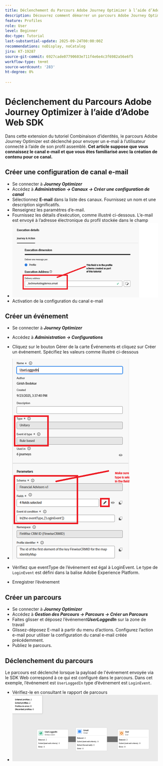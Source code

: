 ```yaml
---
title: Déclenchement du Parcours Adobe Journey Optimizer à l’aide d’Adobe Web SDK
description: Découvrez comment démarrer un parcours Adobe Journey Optimizer à partir d’événements de site tels que les connexions des utilisateurs et utilisatrices en utilisant l’AEP Web SDK configuré via les balises Adobe Experience Platform
feature: Profiles
role: User
level: Beginner
doc-type: Tutorial
last-substantial-update: 2025-09-24T00:00:00Z
recommendations: noDisplay, noCatalog
jira: KT-19287
source-git-commit: 6927cade07790603e711f4e6e4c3f6982a56e6f5
workflow-type: tm+mt
source-wordcount: '283'
ht-degree: 0%

---
```


# Déclenchement du Parcours Adobe Journey Optimizer à l’aide d’Adobe Web SDK

Dans cette extension du tutoriel Combinaison d’identités, le parcours Adobe Journey Optimizer est déclenché pour envoyer un e-mail à l’utilisateur connecté à l’aide de son profil assemblé. **Cet article suppose que vous connaissez le canal e-mail et que vous êtes familiarisé avec la création de contenu pour ce canal.**

## Créer une configuration de canal e-mail

* Se connecter à _&#x200B;**Journey Optimizer**&#x200B;_
* Accédez à _&#x200B;**Administration -> Canaux -> Créer une configuration de canal**&#x200B;_
* Sélectionnez **E-mail** dans la liste des canaux. Fournissez un nom et une description significatifs.
* Renseignez les paramètres d’e-mail.
* Fournissez les détails d’exécution, comme illustré ci-dessous. L’e-mail est envoyé à l’adresse électronique du profil stockée dans le champ
* ![canal e-mail](assets/email-channel-execution.png)
* Activation de la configuration du canal e-mail

## Créer un événement

* Se connecter à _&#x200B;**Journey Optimizer**&#x200B;_
* Accédez à _&#x200B;**Administration -> Configurations**&#x200B;_
* Cliquez sur le bouton Gérer de la carte Événements et cliquez sur Créer un événement. Spécifiez les valeurs comme illustré ci-dessous
* ![parcours-event](assets/journey-event1.png)

* Vérifiez que eventType de l’événement est égal à LoginEvent. Le type de `LoginEvent` est défini dans la balise Adobe Experience Platform.
* Enregistrer l’événement

## Créer un parcours

* Se connecter à _&#x200B;**Journey Optimizer**&#x200B;_
* Accédez à _&#x200B;**Gestion des Parcours -> Parcours -> Créer un Parcours**&#x200B;_
* Faites glisser et déposez l’événement _&#x200B;**UserLoggedIn**&#x200B;_ sur la zone de travail
* Glissez-déposez E-mail à partir du menu d’actions. Configurez l’action e-mail pour utiliser la configuration du canal e-mail créée précédemment.
* Publiez le parcours.

## Déclenchement du parcours

Le parcours est déclenché lorsque la payload de l&#39;événement envoyée via le SDK Web correspond à ce qui est configuré dans le parcours. Dans cet exemple, l’événement est `UserLoggedIn` type d’événement est `LoginEvent`.

* Vérifiez-le en consultant le rapport de parcours
* ![parcours-rapport](assets/journey-triggered-report.png)




